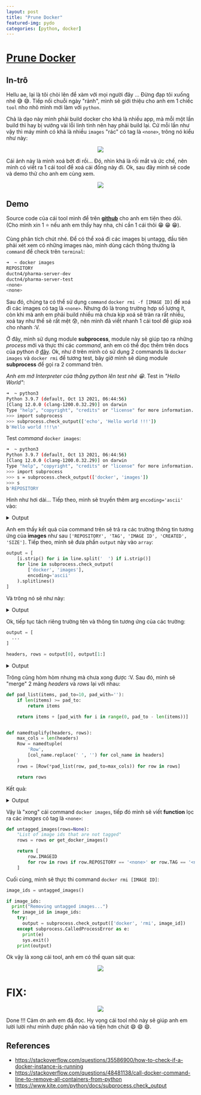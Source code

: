 ```yaml
---
layout: post
title: "Prune Docker"
featured-img: pydo
categories: [python, docker]
---
```


# **[Prune Docker](https://ductn.info/prune-docker/)**

## **In-trô**

  Hellu ae, lại là tôi chòi lên để xàm với mọi người đây ... Đừng đạp tôi xuống
nhé 😅 😅. Tiếp nối chuỗi ngày "rảnh", mình sẽ giới thiệu cho anh em 1 chiếc `tool`
nho nhỏ mình mới làm với `python`.

  Chả là dạo này mình phải build docker cho khá là nhiều app, mà mỗi một lần build
thì hay bị vướng vài lỗi linh tinh nên hay phải build lại. Cứ mỗi lần như vậy thì
máy mình có khá là nhiều `images` "rác" có tag là `<none>`, trông nó kiểu như này:

  <p align="center">
    <img src="../assets/img/posts/images_none.png">
  </p>

  Cái ảnh này là mình xoá bớt đi rồi... Đó, nhìn khá là rối mắt và ức chế, nên
mình có viết ra 1 cái tool để xoá cái đống này đi. Ok, sau đây mình sẽ code và
demo thử cho anh em cùng xem.

  <p align="center">
    <img src="../assets/img/posts/pydo.jpg">
  </p>

## **Demo**

  Source code của cái tool mình để trên **[github](https://github.com/ductnn/prune_docker)**
cho anh em tiện theo dõi. (Cho mình xin 1 ⭐ nếu anh em thấy hay nha, chỉ cần 1
cái thôi 😁 😁 😁).

  Cùng phân tích chút nhé. Để có thể xoá đi các images bị untagg, đầu tiên phải
xét xem có những images nào, mình dùng cách thông thường là `command` để check
trên `terminal`:

```bash
➜  ~ docker images
REPOSITORY                                                                        TAG                           IMAGE ID       CREATED        SIZE
ductn4/pharma-server-dev                                                          latest                        b3bcb3f3d042   2 days ago     288MB
ductn4/pharma-server-test                                                         latest                        b279bfa64352   2 days ago     288MB
<none>                                                                            <none>                        73a0a0737bec   2 days ago     288MB
<none>                                                                            <none>                        c9cdb14b3543   3 days ago     75.4MB
```

  Sau đó, chúng ta có thể sử dụng `command` `docker rmi -f [IMAGE ID]` để xoá đi
các images có tag là `<none>`. Nhưng đó là trong trường hợp số lượng ít, còn khi
mà anh em phải build nhiều mà chưa kịp xoá sẽ tràn ra rất nhiều, xoá tay như thế
sẽ rất mệt 😰, nên mình đã viết nhanh 1 cái tool để giúp xoá cho nhanh :V.

  Ở đây, mình sử dụng module **subprocess**, module này sẽ giúp tạo ra những
*process* mới và thực thi các *command*, anh em có thể đọc thêm trên docs của
python ở [đây](https://docs.python.org/3/library/subprocess.html). Ok, như ở
trên mình có sử dụng 2 commands là `docker images` và `docker rmi` để tương test,
bây giờ mình sẽ dùng module **subprocess** để gọi ra 2 command trên.

  *Anh em mở Interpreter của thằng python lên test nhé 😁*. Test in *"Hello World"*:

```bash
➜  ~ python3
Python 3.9.7 (default, Oct 13 2021, 06:44:56)
[Clang 12.0.0 (clang-1200.0.32.29)] on darwin
Type "help", "copyright", "credits" or "license" for more information.
>>> import subprocess
>>> subprocess.check_output(['echo', 'Hello world !!!'])
b'Hello world !!!\n'
```

  Test *command* `docker images`:

```bash
➜  ~ python3
Python 3.9.7 (default, Oct 13 2021, 06:44:56)
[Clang 12.0.0 (clang-1200.0.32.29)] on darwin
Type "help", "copyright", "credits" or "license" for more information.
>>> import subprocess
>>> s = subprocess.check_output(['docker', 'images'])
>>> s
b'REPOSITORY                                                                        TAG                           IMAGE ID       CREATED        SIZE\nductn4/pharma-server-dev                                                          latest                        b3bcb3f3d042   2 days ago     288MB\nductn4/pharma-server-test                                                         latest                        b279bfa64352   2 days ago     288MB\nductn4/pharma-server                                                              latest                        73a0a0737bec   2 days ago     288MB\ndev/django-prometheus-demo                                                        latest                        c9cdb14b3543   3 days ago     75.4MB\nductn4/node                                                                       15-alpine                     263ef415ed2e   5 days ago     118MB\n071800817092.dkr.ecr.us-east-2.amazonaws.com/vin21083                             web-ecom-latest               b751e9a2e8a0   5 days ago     552MB\nweb-ecom-dev                                                                      latest                        b5a529e54884   7 days ago     850MB\nprom/prometheus                                                                   latest                        c10e9cbf22cd   7 days ago     194MB\nweb-ecom-test                                                                     latest                        04d007b17e2b   8 days ago     2.18GB\nductn4/pm2                                                                        16-alpine                     e6d2f5ea8099   10 days ago    158MB\nnpb-test2                                                                         latest                        41d0ee7411fa   11 days ago    173MB\nductn4/pm2                                                                        15-alpine                     efd577a4ff6b   12 days ago    156MB\nductn4/pm2                                                                        latest                        efd577a4ff6b   12 days ago    156MB\n071800817092.dkr.ecr.us-east-2.amazonaws.com/vin21083/web-dashboard-latest        latest                        1716ae765ee6   12 days ago    188MB\nnpb-test                                                                          latest                        9452f53960ae   12 days ago    170MB\n071800817092.dkr.ecr.us-east-2.amazonaws.com/vin21083/vinivialive-social-latest   latest                        1b7a0cf5fdd9   2 weeks ago    446MB\n071800817092.dkr.ecr.us-east-2.amazonaws.com/vin21083                             vinivialive-social-latest     746313c3b4c6   2 weeks ago    446MB\n071800817092.dkr.ecr.us-east-2.amazonaws.com/vin21083                             vinivialive-shopping-latest   723c040bdc31   2 weeks ago    446MB\nductn4/mewcloud                                                                   latest                        ee9db83b0320   2 weeks ago    164MB\nvinso-test                                                                        latest                        51c81d264b8d   3 weeks ago    446MB\nmongo                                                                             5.0.3                         fefd78e9381a   4 weeks ago    699MB\nkeymetrics/pm2                                                                    15-alpine                     27a106a2a474   5 months ago   148MB\ngcr.io/k8s-minikube/kicbase                                                       v0.0.22                       bcd131522525   6 months ago   1.09GB\nnode                                                                              15-alpine                     75631da67663   7 months ago   112MB\npostgres                                                                          11.5-alpine                   da01ecfbabe1   2 years ago    71.8MB\n'
```

  Hình như hơi dài... Tiếp theo, mình sẽ truyền thêm arg `encoding='ascii'` vào:

<details>
<summary>Output</summary>

```bash
>>> s = subprocess.check_output(['docker', 'images'], encoding='ascii')
>>> s
'REPOSITORY                                                                        TAG                           IMAGE ID       CREATED        SIZE\nductn4/pharma-server-dev                                                          latest                        b3bcb3f3d042   2 days ago     288MB\nductn4/pharma-server-test                                                         latest                        b279bfa64352   2 days ago     288MB\nductn4/pharma-server                                                              latest                        73a0a0737bec   2 days ago     288MB\ndev/django-prometheus-demo                                                        latest                        c9cdb14b3543   3 days ago     75.4MB\nductn4/node                                                                       15-alpine                     263ef415ed2e   5 days ago     118MB\n071800817092.dkr.ecr.us-east-2.amazonaws.com/vin21083                             web-ecom-latest               b751e9a2e8a0   5 days ago     552MB\nweb-ecom-dev                                                                      latest                        b5a529e54884   7 days ago     850MB\nprom/prometheus                                                                   latest                        c10e9cbf22cd   7 days ago     194MB\nweb-ecom-test                                                                     latest                        04d007b17e2b   8 days ago     2.18GB\nductn4/pm2                                                                        16-alpine                     e6d2f5ea8099   10 days ago    158MB\nnpb-test2                                                                         latest                        41d0ee7411fa   11 days ago    173MB\nductn4/pm2                                                                        15-alpine                     efd577a4ff6b   12 days ago    156MB\nductn4/pm2                                                                        latest                        efd577a4ff6b   12 days ago    156MB\n071800817092.dkr.ecr.us-east-2.amazonaws.com/vin21083/web-dashboard-latest        latest                        1716ae765ee6   12 days ago    188MB\nnpb-test                                                                          latest                        9452f53960ae   12 days ago    170MB\n071800817092.dkr.ecr.us-east-2.amazonaws.com/vin21083/vinivialive-social-latest   latest                        1b7a0cf5fdd9   2 weeks ago    446MB\n071800817092.dkr.ecr.us-east-2.amazonaws.com/vin21083                             vinivialive-social-latest     746313c3b4c6   2 weeks ago    446MB\n071800817092.dkr.ecr.us-east-2.amazonaws.com/vin21083                             vinivialive-shopping-latest   723c040bdc31   2 weeks ago    446MB\nductn4/mewcloud                                                                   latest                        ee9db83b0320   2 weeks ago    164MB\nvinso-test                                                                        latest                        51c81d264b8d   3 weeks ago    446MB\nmongo                                                                             5.0.3                         fefd78e9381a   4 weeks ago    699MB\nkeymetrics/pm2                                                                    15-alpine                     27a106a2a474   5 months ago   148MB\ngcr.io/k8s-minikube/kicbase                                                       v0.0.22                       bcd131522525   6 months ago   1.09GB\nnode                                                                              15-alpine                     75631da67663   7 months ago   112MB\npostgres                                                                          11.5-alpine                   da01ecfbabe1   2 years ago    71.8MB\n'
``` 

</details>

  Anh em thấy kết quả của command trên sẽ trả ra các trường thông tin tương ứng
của **images** như sau `['REPOSITORY', 'TAG', 'IMAGE ID', 'CREATED', 'SIZE']`.
Tiếp theo, mình sẽ đưa phần `output` này vào `array`:

```python
output = [
    [i.strip() for i in line.split('  ') if i.strip()]
    for line in subprocess.check_output(
        ['docker', 'images'],
        encoding='ascii'
    ).splitlines()
]
```

  Và trông nó sẽ như này:

<details>
<summary>Output</summary>

```bash
[['REPOSITORY', 'TAG', 'IMAGE ID', 'CREATED', 'SIZE'], ['ductn4/pharma-server-dev', 'latest', 'b3bcb3f3d042', '2 days ago', '288MB'], ['ductn4/pharma-server-test', 'latest', 'b279bfa64352', '2 days ago', '288MB'], ['ductn4/pharma-server', 'latest', '73a0a0737bec', '2 days ago', '288MB'], ['dev/django-prometheus-demo', 'latest', 'c9cdb14b3543', '3 days ago', '75.4MB'], ['ductn4/node', '15-alpine', '263ef415ed2e', '5 days ago', '118MB'], ['071800817092.dkr.ecr.us-east-2.amazonaws.com/vin21083', 'web-ecom-latest', 'b751e9a2e8a0', '5 days ago', '552MB'], ['web-ecom-dev', 'latest', 'b5a529e54884', '7 days ago', '850MB'], ['prom/prometheus', 'latest', 'c10e9cbf22cd', '7 days ago', '194MB'], ['web-ecom-test', 'latest', '04d007b17e2b', '8 days ago', '2.18GB'], ['ductn4/pm2', '16-alpine', 'e6d2f5ea8099', '10 days ago', '158MB'], ['npb-test2', 'latest', '41d0ee7411fa', '11 days ago', '173MB'], ['ductn4/pm2', '15-alpine', 'efd577a4ff6b', '12 days ago', '156MB'], ['ductn4/pm2', 'latest', 'efd577a4ff6b', '12 days ago', '156MB'], ['071800817092.dkr.ecr.us-east-2.amazonaws.com/vin21083/web-dashboard-latest', 'latest', '1716ae765ee6', '12 days ago', '188MB'], ['npb-test', 'latest', '9452f53960ae', '12 days ago', '170MB'], ['071800817092.dkr.ecr.us-east-2.amazonaws.com/vin21083/vinivialive-social-latest', 'latest', '1b7a0cf5fdd9', '2 weeks ago', '446MB'], ['071800817092.dkr.ecr.us-east-2.amazonaws.com/vin21083', 'vinivialive-social-latest', '746313c3b4c6', '2 weeks ago', '446MB'], ['071800817092.dkr.ecr.us-east-2.amazonaws.com/vin21083', 'vinivialive-shopping-latest', '723c040bdc31', '2 weeks ago', '446MB'], ['ductn4/mewcloud', 'latest', 'ee9db83b0320', '2 weeks ago', '164MB'], ['vinso-test', 'latest', '51c81d264b8d', '3 weeks ago', '446MB'], ['mongo', '5.0.3', 'fefd78e9381a', '4 weeks ago', '699MB'], ['keymetrics/pm2', '15-alpine', '27a106a2a474', '5 months ago', '148MB'], ['gcr.io/k8s-minikube/kicbase', 'v0.0.22', 'bcd131522525', '6 months ago', '1.09GB'], ['node', '15-alpine', '75631da67663', '7 months ago', '112MB'], ['postgres', '11.5-alpine', 'da01ecfbabe1', '2 years ago', '71.8MB']]
```

</details>

  Ok, tiếp tục tách riêng trường tên và thông tin tương ứng của các trường:

```python
output = [
  ...
]

headers, rows = output[0], output[1:]
```

<details>
<summary>Output</summary>

```bash
# This is headers
['REPOSITORY', 'TAG', 'IMAGE ID', 'CREATED', 'SIZE']

# This is rows
[['ductn4/pharma-server-dev', 'latest', 'b3bcb3f3d042', '2 days ago', '288MB'], ['ductn4/pharma-server-test', 'latest', 'b279bfa64352', '2 days ago', '288MB'], ['ductn4/pharma-server', 'latest', '73a0a0737bec', '2 days ago', '288MB'], ['dev/django-prometheus-demo', 'latest', 'c9cdb14b3543', '3 days ago', '75.4MB'], ['ductn4/node', '15-alpine', '263ef415ed2e', '5 days ago', '118MB'], ['071800817092.dkr.ecr.us-east-2.amazonaws.com/vin21083', 'web-ecom-latest', 'b751e9a2e8a0', '5 days ago', '552MB'], ['web-ecom-dev', 'latest', 'b5a529e54884', '7 days ago', '850MB'], ['prom/prometheus', 'latest', 'c10e9cbf22cd', '7 days ago', '194MB'], ['web-ecom-test', 'latest', '04d007b17e2b', '8 days ago', '2.18GB'], ['ductn4/pm2', '16-alpine', 'e6d2f5ea8099', '10 days ago', '158MB'], ['npb-test2', 'latest', '41d0ee7411fa', '11 days ago', '173MB'], ['ductn4/pm2', '15-alpine', 'efd577a4ff6b', '12 days ago', '156MB'], ['ductn4/pm2', 'latest', 'efd577a4ff6b', '12 days ago', '156MB'], ['071800817092.dkr.ecr.us-east-2.amazonaws.com/vin21083/web-dashboard-latest', 'latest', '1716ae765ee6', '12 days ago', '188MB'], ['npb-test', 'latest', '9452f53960ae', '12 days ago', '170MB'], ['071800817092.dkr.ecr.us-east-2.amazonaws.com/vin21083/vinivialive-social-latest', 'latest', '1b7a0cf5fdd9', '2 weeks ago', '446MB'], ['071800817092.dkr.ecr.us-east-2.amazonaws.com/vin21083', 'vinivialive-social-latest', '746313c3b4c6', '2 weeks ago', '446MB'], ['071800817092.dkr.ecr.us-east-2.amazonaws.com/vin21083', 'vinivialive-shopping-latest', '723c040bdc31', '2 weeks ago', '446MB'], ['ductn4/mewcloud', 'latest', 'ee9db83b0320', '2 weeks ago', '164MB'], ['vinso-test', 'latest', '51c81d264b8d', '3 weeks ago', '446MB'], ['mongo', '5.0.3', 'fefd78e9381a', '4 weeks ago', '699MB'], ['keymetrics/pm2', '15-alpine', '27a106a2a474', '5 months ago', '148MB'], ['gcr.io/k8s-minikube/kicbase', 'v0.0.22', 'bcd131522525', '6 months ago', '1.09GB'], ['node', '15-alpine', '75631da67663', '7 months ago', '112MB'], ['postgres', '11.5-alpine', 'da01ecfbabe1', '2 years ago', '71.8MB']]
```

</details>

  Trông cũng hòm hòm nhưng mà chưa xong được :V. Sau đó, mình sẽ "merge" 2 mảng
*headers* và *rows* lại với nhau:

```python
def pad_list(items, pad_to=10, pad_with=''):
    if len(items) >= pad_to:
        return items

    return items + [pad_with for i in range(0, pad_to - len(items))]


def namedtuplify(headers, rows):
    max_cols = len(headers)
    Row = namedtuple(
        'Row',
        [col_name.replace(' ', '') for col_name in headers]
    )
    rows = [Row(*pad_list(row, pad_to=max_cols)) for row in rows]

    return rows
```

  Kết quả:

<details>
<summary>Output</summary>

```bash
[Row(REPOSITORY='ductn4/pharma-server-dev', TAG='latest', IMAGEID='b3bcb3f3d042', CREATED='2 days ago', SIZE='288MB'), Row(REPOSITORY='ductn4/pharma-server-test', TAG='latest', IMAGEID='b279bfa64352', CREATED='2 days ago', SIZE='288MB'), Row(REPOSITORY='ductn4/pharma-server', TAG='latest', IMAGEID='73a0a0737bec', CREATED='2 days ago', SIZE='288MB'), Row(REPOSITORY='dev/django-prometheus-demo', TAG='latest', IMAGEID='c9cdb14b3543', CREATED='3 days ago', SIZE='75.4MB'), Row(REPOSITORY='ductn4/node', TAG='15-alpine', IMAGEID='263ef415ed2e', CREATED='5 days ago', SIZE='118MB'), Row(REPOSITORY='071800817092.dkr.ecr.us-east-2.amazonaws.com/vin21083', TAG='web-ecom-latest', IMAGEID='b751e9a2e8a0', CREATED='5 days ago', SIZE='552MB'), Row(REPOSITORY='web-ecom-dev', TAG='latest', IMAGEID='b5a529e54884', CREATED='7 days ago', SIZE='850MB'), Row(REPOSITORY='prom/prometheus', TAG='latest', IMAGEID='c10e9cbf22cd', CREATED='7 days ago', SIZE='194MB'), Row(REPOSITORY='web-ecom-test', TAG='latest', IMAGEID='04d007b17e2b', CREATED='8 days ago', SIZE='2.18GB'), Row(REPOSITORY='ductn4/pm2', TAG='16-alpine', IMAGEID='e6d2f5ea8099', CREATED='10 days ago', SIZE='158MB'), Row(REPOSITORY='npb-test2', TAG='latest', IMAGEID='41d0ee7411fa', CREATED='11 days ago', SIZE='173MB'), Row(REPOSITORY='ductn4/pm2', TAG='15-alpine', IMAGEID='efd577a4ff6b', CREATED='12 days ago', SIZE='156MB'), Row(REPOSITORY='ductn4/pm2', TAG='latest', IMAGEID='efd577a4ff6b', CREATED='12 days ago', SIZE='156MB'), Row(REPOSITORY='071800817092.dkr.ecr.us-east-2.amazonaws.com/vin21083/web-dashboard-latest', TAG='latest', IMAGEID='1716ae765ee6', CREATED='12 days ago', SIZE='188MB'), Row(REPOSITORY='npb-test', TAG='latest', IMAGEID='9452f53960ae', CREATED='12 days ago', SIZE='170MB'), Row(REPOSITORY='071800817092.dkr.ecr.us-east-2.amazonaws.com/vin21083/vinivialive-social-latest', TAG='latest', IMAGEID='1b7a0cf5fdd9', CREATED='2 weeks ago', SIZE='446MB'), Row(REPOSITORY='071800817092.dkr.ecr.us-east-2.amazonaws.com/vin21083', TAG='vinivialive-social-latest', IMAGEID='746313c3b4c6', CREATED='2 weeks ago', SIZE='446MB'), Row(REPOSITORY='071800817092.dkr.ecr.us-east-2.amazonaws.com/vin21083', TAG='vinivialive-shopping-latest', IMAGEID='723c040bdc31', CREATED='2 weeks ago', SIZE='446MB'), Row(REPOSITORY='ductn4/mewcloud', TAG='latest', IMAGEID='ee9db83b0320', CREATED='2 weeks ago', SIZE='164MB'), Row(REPOSITORY='vinso-test', TAG='latest', IMAGEID='51c81d264b8d', CREATED='3 weeks ago', SIZE='446MB'), Row(REPOSITORY='mongo', TAG='5.0.3', IMAGEID='fefd78e9381a', CREATED='4 weeks ago', SIZE='699MB'), Row(REPOSITORY='keymetrics/pm2', TAG='15-alpine', IMAGEID='27a106a2a474', CREATED='5 months ago', SIZE='148MB'), Row(REPOSITORY='gcr.io/k8s-minikube/kicbase', TAG='v0.0.22', IMAGEID='bcd131522525', CREATED='6 months ago', SIZE='1.09GB'), Row(REPOSITORY='node', TAG='15-alpine', IMAGEID='75631da67663', CREATED='7 months ago', SIZE='112MB'), Row(REPOSITORY='postgres', TAG='11.5-alpine', IMAGEID='da01ecfbabe1', CREATED='2 years ago', SIZE='71.8MB')]
```

</details>

  Vậy là "xong" cái command `docker images`, tiếp đó mình sẽ viết **function**
lọc ra các *images* có tag là `<none>`:

```python
def untagged_images(rows=None):
    "List of image ids that are not tagged"
    rows = rows or get_docker_images()

    return [
        row.IMAGEID
        for row in rows if row.REPOSITORY == '<none>' or row.TAG == '<none>'
    ]
```

  Cuối cùng, mình sẽ thực thi command `docker rmi [IMAGE ID]`:

```python
image_ids = untagged_images()

if image_ids:
  print("Removing untagged images...")
  for image_id in image_ids:
    try:
      output = subprocess.check_output(['docker', 'rmi', image_id])
    except subprocess.CalledProcessError as e:
      print(e)
      sys.exit()
    print(output)
```

  Ok vậy là xong cái tool, anh em có thể quan sát qua:

  <p align="center">
    <img src="../assets/img/posts/images_none.png">
  </p>

  # FIX:
  <p align="center">
    <img src="../assets/img/posts/image_done.png">
  </p>

  Done !!! Cảm ơn anh em đã đọc. Hy vọng cái tool nhỏ này sẽ giúp anh em lười
lười như mình được phần nào và tiện hơn chút 😄 😄 😄.

## References
- https://stackoverflow.com/questions/35586900/how-to-check-if-a-docker-instance-is-running
- https://stackoverflow.com/questions/48481138/call-docker-command-line-to-remove-all-containers-from-python
- https://www.kite.com/python/docs/subprocess.check_output
